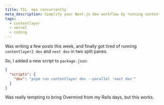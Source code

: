 ```yaml
---
title: TIL `npx concurrently`
meta_description: Simplify your Next.js dev workflow by running contentlayer2 dev and next dev in parallel with a single npm script using concurrently
tags:
  - contentlayer
  - vercel
  - coding
---
```


Was writing a few posts this week, and finally got tired of running `contentlayer2 dev` and `next dev` in two split panes.

So, I added a new script to `package.json`:

```json
{
  "scripts": {
    "dev": "pnpm run contentlayer dev --parallel 'next dev'"
  }
}
```

Was really tempting to bring Overmind from my Rails days, but this works.
